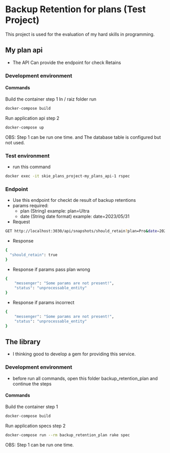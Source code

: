 # Backup Retention for plans (Test Project)
This project is used for the evaluation of my hard skills in programming.
## My plan api
* The API
 Can provide the endpoint for check Retains
### Development environment
#### Commands
Build the container step 1
In / raiz folder run
```bash
docker-compose build
```
Run application api step 2

```bash
docker-compose up
```
OBS: Step 1 can be run one time. and The database table is configured but not used.
### Test environment
* run this command 
```bash
docker exec -it skie_plans_project-my_plans_api-1 rspec
```
### Endpoint
* Use this endpoint for checkt de result of backup retentions
* params required:
  * plan (String) example: plan=Ultra
  * date (String date format) example: date=2023/05/31
* Request
```bash
GET http://localhost:3030/api/snapshots/should_retain?plan=Pro&date=2023/05/31
```
* Response
```bash
{
  "should_retain": true
}
```
* Response if params pass plan wrong
```bash
{
	"messenger": "Some params are not present!",
	"status": "unprocessable_entity"
}
```
* Response if params incorrect
```bash
{
	"messenger": "Some params are not present!",
	"status": "unprocessable_entity"
}
```
## The library
* I thinking good to develop a gem for providing this service.
### Development environment

* before run all commands, open this folder backup_retention_plan and continue the steps
#### Commands
Build the container step 1

```bash
docker-compose build
```
Run application specs step 2

```bash
docker-compose run --rm backup_retention_plan rake spec
```
OBS: Step 1 can be run one time.